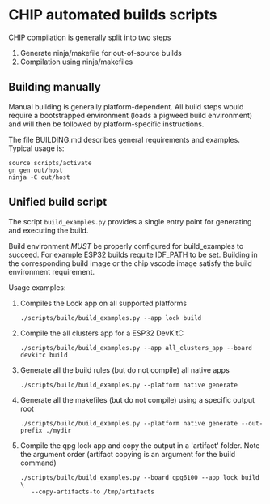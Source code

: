 # CHIP automated builds scripts

CHIP compilation is generally split into two steps

1. Generate ninja/makefile for out-of-source builds
2. Compilation using ninja/makefiles

## Building manually

Manual building is generally platform-dependent. All build steps would require a
bootstrapped environment (loads a pigweed build environment) and will then be
followed by platform-specific instructions.

The file BUILDING.md describes general requirements and examples. Typical usage
is:

```
source scripts/activate
gn gen out/host
ninja -C out/host
```

## Unified build script

The script `build_examples.py` provides a single entry point for generating and
executing the build.

Build environment _MUST_ be properly configured for build_examples to succeed.
For example ESP32 builds requite IDF_PATH to be set. Building in the
corresponding build image or the chip vscode image satisfy the build environment
requirement.

Usage examples:

1. Compiles the Lock app on all supported platforms

    ```
    ./scripts/build/build_examples.py --app lock build
    ```

2. Compile the all clusters app for a ESP32 DevKitC

    ```
    ./scripts/build/build_examples.py --app all_clusters_app --board devkitc build
    ```

3. Generate all the build rules (but do not compile) all native apps

    ```
    ./scripts/build/build_examples.py --platform native generate
    ```

4. Generate all the makefiles (but do not compile) using a specific output root

    ```
    ./scripts/build/build_examples.py --platform native generate --out-prefix ./mydir
    ```

5. Compile the qpg lock app and copy the output in a 'artifact' folder. Note the
   argument order (artifact copying is an argument for the build command)

    ```
    ./scripts/build/build_examples.py --board qpg6100 --app lock build \
       --copy-artifacts-to /tmp/artifacts
    ```
